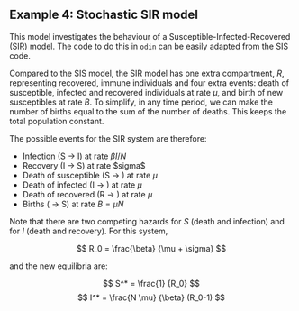 ## Example 4: Stochastic SIR model

This model investigates the behaviour of a Susceptible-Infected-Recovered (SIR) model. The code to do this in `odin` can be easily adapted from the SIS code.

Compared to the SIS model, the SIR model has one extra compartment, $R$, representing recovered, immune individuals and four extra events: death of susceptible, infected and recovered individuals at rate $\mu$, and birth of new susceptibles at rate $B$. To simplify, in any time period, we can make the number of births equal to the sum of the number of deaths. This keeps the total population constant.

The possible events for the SIR system are therefore:

* Infection (S $\rightarrow$ I) at rate  $\beta I / N$
* Recovery (I $\rightarrow$ S)  at rate  \$sigma$
* Death of susceptible (S $\rightarrow$ ) at rate $\mu$
* Death of infected (I $\rightarrow$ ) at rate $\mu$
* Death of recovered (R $\rightarrow$ ) at rate $\mu$
* Births ( $\rightarrow$ S) at rate $B = \mu N$

Note that there are two competing hazards for $S$ (death and infection) and for $I$ (death and recovery). For this system,

$$ R_0  = \frac{\beta} {\mu + \sigma} $$

and the new equilibria are:

$$ S^* = \frac{1} {R_0} $$
$$ I^* = \frac{N \mu} {\beta}  (R_0-1) $$
